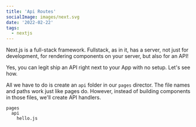 ```yaml
---
title: 'Api Routes'
socialImage: images/next.svg
date: '2022-02-22'
tags:
  - nextjs
---
```


Next.js is a full-stack framework. Fullstack, as in it, has a server, not just for development, for rendering components on your server, but also for an API! 

Yes, you can legit ship an API right next to your App with no setup. Let's see how.


All we have to do is create an `api` folder in our `pages` director. The file names and paths work just like pages do. However, instead of building components in those files, we'll create API handlers.

```text
pages
  api
    hello.js
```